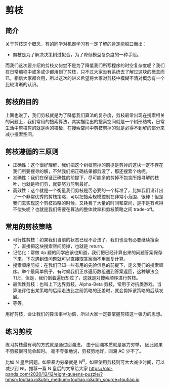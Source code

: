 # 剪枝

## 简介

关于剪枝这个概念，有的同学对机器学习有一定了解的肯定能脱口而出：

- 剪枝是为了解决决策树过拟合，为了降低模型复杂度的一种手段。

而我们这次要介绍的剪枝又何尝不是为了降低我们所写程序的时空复杂度呢？我们在日常编程中或多或少都用到了剪枝，只不过大家没有系统去了解过这块的概念而已，相信大家都会用，所以这次的讲义希望将大家对剪枝中模糊不清对概念有一个比较清晰的认识。

## 剪枝的目的

上面也说了，我们剪枝就是为了降低我们算法的复杂度，剪枝最常出现在搜索相关的问题上，我们常用的搜索算法，其实描绘出的搜索空间就是一个树形结构，日常生活中剪枝剪的就是树的枝桠，在搜索空间中剪枝剪掉的就是必得不到解的部分来减小搜索空间。

## 剪枝遵循的三原则

- 正确性：这个很好理解，我们把这个树杈剪掉的前提是剪掉的这块一定不存在我们所要搜寻的解，不然我们把正确结果都剪没了，那还搜索个啥呢。
- 准确性：我们在保证正确性的前提下，尽可能多的剪掉不包含所搜寻解的枝叶，也就是咱们剪，就要努力剪到最好。
- 高效性：这个就是一个衡量我们剪枝是否必要的一个标准了，比如我们设计出了一个非常优秀的剪枝策略，可以把搜索规模控制在非常小范围，很棒！但是我们去实现这个剪枝策略的时候，又耗费了大量的时间和空间，是不是有点得不偿失呢？也就是我们需要在算法的整体效率和剪枝策略之间 trade-off。

## 常用的剪枝策略

- 可行性剪枝：如果我们当前的状态已经不合法了，我们也没有必要继续搜索了，直接把这块搜索空间剪掉，也就是 return。
- 记忆化：常做 dp 题的同学应该也知道，我们把已经计算出来的问题答案保存下来，下次遇到该问题就可以直接取答案而不用重复计算。
- 搜索顺序剪枝：在我们已知一些有用的先验信息的前提下，定义我们的搜索顺序。举个最简单例子，有时候我们正序遍历数组遇到答案返回，这种解法会 TLE，但是，我们倒着遍历却过了，这就是对搜索顺序进行剪枝。
- 最优性剪枝：也叫上下边界剪枝，Alpha-Beta 剪枝，常用于对抗类游戏。当算法评估出某策略的后续走法比之前策略的还差时，就会剪掉该策略的后续发展。
- 等等。

用好剪枝，会让我们的算法事半功倍，所以大家一定要掌握剪枝这一强力的思想。

## 练习剪枝

练习剪枝最有利的方式就是通过回溯法。 由于回溯本质就是暴力穷举， 因此如果不剪枝很可能会超时。 毫不夸张地说，剪枝剪地好，回溯 AC 少不了。

比如 N 皇后问题，如果暴力穷举就是 $N ^ N$，如果使用剪枝则可大大减少时间，可以减少到 $N!$。推荐一篇 N 皇后的文章给大家 https://old-panda.com/2020/12/12/eight-queens-puzzle/?hmsr=toutiao.io&utm_medium=toutiao.io&utm_source=toutiao.io
